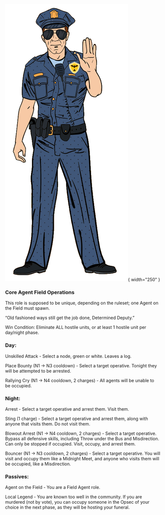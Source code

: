 ![determineddeputy.png](Images/determineddeputy.png){ width="250" }

### **Core Agent Field Operations**

This role is supposed to be unique, depending on the ruleset; one Agent on the Field must spawn.

“Old fashioned ways still get the job done, Determined Deputy.”

Win Condition: Eliminate ALL hostile units, or at least 1 hostile unit per day/night phase.

### **Day:**

Unskilled Attack - Select a node, green or white. Leaves a log.

Place Bounty (N1 -> N3 cooldown) - Select a target operative. Tonight they will be attempted to be arrested.

Rallying Cry (N1 -> N4 cooldown, 2 charges) - All agents will be unable to be occupied.

### **Night:**

Arrest - Select a target operative and arrest them. Visit them.

Sting (1 charge) - Select a target operative and arrest them, along with anyone that visits them. Do not visit them.

Blowout Arrest (N1 -> N4 cooldown, 2 charges) - Select a target operative. Bypass all defensive skills, including Throw under the Bus and Misdirection. Can only be stopped if occupied. Visit, occupy, and arrest them.

Bouncer (N1 -> N3 cooldown, 2 charges) - Select a target operative. You will visit and occupy them like a Midnight Meet, and anyone who visits them will be occupied, like a Misdirection.

### **Passives:**

Agent on the Field - You are a Field Agent role.

Local Legend - You are known too well in the community. If you are murdered (not by vote), you can occupy someone in the Opsec of your choice in the next phase, as they will be hosting your funeral.